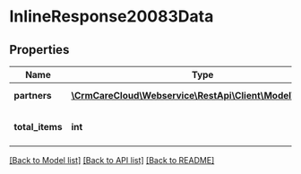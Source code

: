 # InlineResponse20083Data

## Properties
Name | Type | Description | Notes
------------ | ------------- | ------------- | -------------
**partners** | [**\CrmCareCloud\Webservice\RestApi\Client\Model\Partner[]**](Partner.md) | List of a partners | [optional] 
**total_items** | **int** | Count of all found partners | [optional] 

[[Back to Model list]](../../README.md#documentation-for-models) [[Back to API list]](../../README.md#documentation-for-api-endpoints) [[Back to README]](../../README.md)

